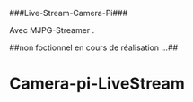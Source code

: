 ###Live-Stream-Camera-Pi###

Avec MJPG-Streamer .

##non foctionnel en cours de réalisation ...##
# Camera-pi-LiveStream
